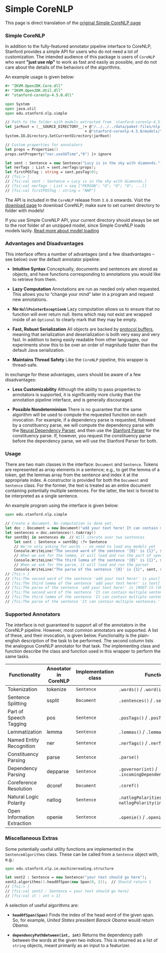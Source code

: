 # Simple CoreNLP

This page is direct translation of the [original Simple CoreNLP page](https://stanfordnlp.github.io/CoreNLP/simple.html)

### Simple CoreNLP

In addition to the fully-featured annotator pipeline interface to CoreNLP, Stanford provides a simple API for users who do not need a lot of customization. The intended audience of this package is users of `CoreNLP` who want **"just use nlp"** to work as fast and easily as possible, and do not care about the details of the behaviors of the algorithms.

An example usage is given below:

```fsharp
#r "IKVM.OpenJDK.Core.dll"
#r "IKVM.OpenJDK.Util.dll"
#r "stanford-corenlp-4.5.0.dll"

open System
open java.util
open edu.stanford.nlp.simple

// Path to the folder with models extracted from `stanford-corenlp-4.5.0-models.jar`
let jarRoot = (__SOURCE_DIRECTORY__)+ @"/../../../data/paket-files/nlp.stanford.edu/"
                                    + @"stanford-corenlp-4.5.0/models/"
System.IO.Directory.SetCurrentDirectory(jarRoot)

// Custom properties for annotators
let props = Properties()
props.setProperty("ner.useSUTime","0") |> ignore

let sent : Sentence = new Sentence("Lucy is in the sky with diamonds.")
let nerTags : List = sent.nerTags(props);
let firstPOSTag : string = sent.posTag(0);
// [fsi:> ]
// [fsi:val sent : Sentence = Lucy is in the sky with diamonds.]
// [fsi:val nerTags : List = seq ["PERSON"; "O"; "O"; "O"; ...]]
// [fsi:val firstPOSTag : string = "NNP"]
```

The API is included in the `CoreNLP` release from `3.6.0` onwards. Visit the [download page](https://stanfordnlp.github.io/CoreNLP/download.html) to download CoreNLP; make sure to set current directory to folder with models!

<Note>If you use Simple CoreNLP API, your current directory should always be set to the root folder of an unzipped model, since Simple CoreNLP loads models lazily. [Read more about model loading](../faq.html#Stanford-NLP-CoreNLP-not-loading-models)</Note>

### Advantages and Disadvantages

This interface offers a number of advantages (and a few disadvantages – see below) over the default annotator pipeline:

- **Intuitive Syntax** Conceptually, documents and sentences are stored as objects, and have functions corresponding to annotations you would like to retrieve from them.

- **Lazy Computation** Annotations are run as needed only when requested. This allows you to “change your mind” later in a program and request new annotations.

- **No `NullPointerException`s** Lazy computation allows us to ensure that no function will ever return null. Items which may not exist are wrapped inside of an `Optional` to clearly mark that they may be empty.

- **Fast, Robust Serialization** All objects are backed by [protocol buffers](https://developers.google.com/protocol-buffers/?hl=en), meaning that serialization and deserialization is both very easy and very fast. In addition to being easily readable from other languages, our experiments show this to be over an order of magnitude faster than the default Java serialization.

- **Maintains Thread Safety** Like the `CoreNLP` pipeline, this wrapper is thread-safe.


In exchange for these advantages, users should be aware of a few disadvantages:

- **Less Customizability** Although the ability to pass properties to annotators is supported, it is significantly more clunky than the annotation pipeline interface, and is generally discouraged.

- **Possible Nondeterminism** There is no guarantee that the same algorithm will be used to compute the requested function on each invocation. For example, if a dependency parse is requested, followed by a constituency parse, we will compute the dependency parse with the [Neural Dependency Parser](https://nlp.stanford.edu/software/nndep.shtml), and then use the [Stanford Parser](https://nlp.stanford.edu/software/lex-parser.shtml) for the constituency parse. If, however, you request the constituency parse before the dependency parse, we will use the Stanford Parser for both.



### Usage

There are two main classes in the interface: `Document` and `Sentence`. Tokens are represented as array elements in a sentence; e.g., to get the lemma of a token, get the lemmas array from the sentence and index it at the appropriate index. A constructor is provided for both the `Document` and `Sentence` class. For the former, the text is treated as an entire document containing potentially multiple sentences. For the latter, the text is forced to be interpreted as a single sentence.

An example program using the interface is given below:

```fsharp
open edu.stanford.nlp.simple

// Create a document. No computation is done yet.
let doc : Document = new Document("add your text here! It can contain multiple sentences.");
let sentences = doc.sentences().toArray()
for sentObj in sentences do  // Will iterate over two sentences
    let sent : Sentence = sentObj :?> Sentence
    // We're only asking for words -- no need to load any models yet
    Console.WriteLine("The second word of the sentence '{0}' is {1}", sent, sent.word(1));
    // When we ask for the lemma, it will load and run the part of speech tagger
    Console.WriteLine("The third lemma of the sentence '{0}' is {1}", sent, sent.lemma(2));
    // When we ask for the parse, it will load and run the parser
    Console.WriteLine("The parse of the sentence '{0}' is {1}", sent, sent.parse());
// [fsi:> ]
// [fsi:The second word of the sentence 'add your text here!' is your]
// [fsi:The third lemma of the sentence 'add your text here!' is text]
// [fsi:The parse of the sentence 'add your text here!' is (ROOT (S (VP (VB add) (NP (PRP$ your) (NN text)) (ADVP (RB here))) (. !)))]
// [fsi:The second word of the sentence 'It can contain multiple sentences.' is can]
// [fsi:The third lemma of the sentence 'It can contain multiple sentences.' is contain]
// [fsi:The parse of the sentence 'It can contain multiple sentences.' is (ROOT (S (NP (PRP It)) (VP (MD can) (VP (VB contain) (NP (JJ multiple) (NNS sentences)))) (. .)))]
```

### Supported Annotators

The interface is not guaranteed to support all of the annotators in the CoreNLP pipeline. However, most common annotators are supported. A list of these, and their invocation, is given below. Functionality is the plain-english description of the task to be performed. The second column lists the analogous CoreNLP annotator for that task. The implementing class and function describe the class and function used in this wrapper to perform the same tasks.

Functionality |	Anootator in CoreNLP | Implementation class | Function
--------------|----------------------|--------------------|---------
Tokenization | tokenize | `Sentence` |  `.words()` / `.word(int)`
Sentence Splitting | ssplit | `Document` | `.sentences()` / `.sentence(int)`
Part of Speech Tagging | pos | `Sentence` |	`.posTags()` / `.posTag(int)`
Lemmatization |	lemma |	`Sentence` | `.lemmas()` / `.lemma(int)`
Named Entity Recognition | ner | `Sentence` | `.nerTags()` / `.nerTag(int)`
Constituency Parsing | parse | `Sentence` | `.parse()`
Dependency Parsing | depparse | `Sentence` | `.governor(int)` / `.incomingDependencyLabel(int)`
Coreference Resolution | dcoref | `Document` | `.coref()`
Natural Logic Polarity | natlog | `Sentence` | `.natlogPolarities()` / `natlogPolarity(int)`
Open Information Extraction | openie | `Sentence` |	`.openie()` / `.openieTriples()`


### Miscellaneous Extras

Some potentially useful utility functions are implemented in the `SentenceAlgorithms` class. These can be called from a `Sentence` object with, e.g.:

```fsharp
open edu.stanford.nlp.ie.machinereading.structure

let sent2 : Sentence = new Sentence("your text should go here");
sent2.algorithms().headOfSpan(new Span(0, 2));  // Should return 1
// [fsi:> ]
// [fsi:val sent2 : Sentence = your text should go here]
// [fsi:val it : int = 1]
```

A selection of useful algorithms are:

- **`headOfSpan(Span)`** Finds the index of the head word of the given span. So, for example, _United States_ president _Barack Obama_ would return _Obama_.

- **`dependencyPathBetween(int, int)`** Returns the dependency path between the words at the given two indices. This is returned as a list of `string` objects, meant primarily as an input to a featurizer.
